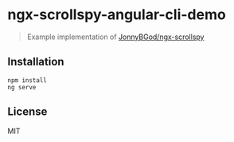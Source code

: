 # ngx-scrollspy-angular-cli-demo

> Example implementation of [JonnyBGod/ngx-scrollspy](https://github.com/JonnyBGod/ngx-scrollspy)

## Installation 

```
npm install
ng serve
```

## License

MIT
